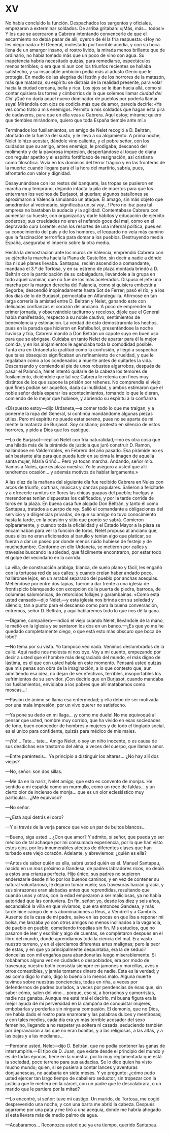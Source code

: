 # XV

No había concluido la función. Despachados los sargentos y oficiales, empezaron
a exterminar soldados. De arriba gritaban: «¡Más, más... todos!» Y los que se
acercaron a Cabrera intentando convencerle de que el escarmiento no debía pasar
de allí, oyeron de él la fría respuesta: «Hoy no les niego nada.» El General,
molestado por horrible acedía, y con su boca llena de un amargor insano, el
rostro lívido, la mirada menos brillante que de ordinario, no había tomado más
que un poco de vino con agua. Su inapetencia habría necesitado quizás, para
remediarse, espectáculos menos terribles; o era que ni aun con los triunfos
recientes se hallaba satisfecho, y su insaciable ambición pedía más al adusto
Genio que le protegía. En medio de las alegrías del festín y de los horrores de
la matazón, más que matanza, su espíritu se distraía de la realidad presente,
para volar hacia la ciudad cercana, bella  y rica. Los ojos se le iban hacia
allá, como si contar quisiera las torres y cimborrios de la que solemos llamar
*ciudad del Cid*. ¡Qué no daría aquel nuevo dominador de pueblos por poderla
llamar suya! Mirándola con ojos de codicia más que de amor, parecía decirle:
«Ya ves cómo trato a mis enemigos. Permito a mis soldados que hagan esta pira
de cadáveres, para que en ella veas a Cabrera. Aquí estoy; mírame; quiero que
tiembles mirándome, quiero que toda España tiemble ante mí.»

Terminados los fusilamientos, un amigo de Nelet recogió a D. Beltrán, atontado
de la fuerza del susto, y le llevó a su alojamiento. A prima noche, Nelet le
hizo acostar, dándole vino caliente, y el pobre señor, con los cuidados que su
amigo, antes enemigo, le prodigaba, descansó del molimento y de la pavorosa
impresión, despertándose al toque de diana con regular apetito y el espíritu
fortificado de resignación, así cristiana como filosófica. Vivía en los
dominios del terror trágico y en las fronteras de la muerte: cuando llegara
para él la hora del martirio, sabría, pues, afrontarlo con valor y dignidad.

Desayunándose con los restos del banquete, las tropas se pusieron en marcha muy
temprano, dejando intacta la pila de muertos para que los enterraran los
vecinos de Burjasot, si querían; algunos batallones se aproximaron a Valencia
simulando un ataque. El amago, sin más objeto que amedrentar al vecindario,
significaba un *¡si voy...!* Pero no iba: para tal empresa no bastaban la
audacia y la agilidad. Contentábase Cabrera con aumentar su hueste, con
organizarla y darle hábitos y educación de ejército poderoso; sus crueldades no
eran el nefando goce del mal, como en el depravado cura Lorente: eran los
resortes de una infernal política, pues en su conocimiento del país y de los
hombres, el leopardo no veía más camino que la fascinación terrorífica para
domar a los pueblos. Destruyendo media España, aseguraba el imperio sobre la
otra media.

Hecha la demostración ante los muros de Valencia, emprendió Cabrera con su
ejército la marcha hacia la Plana de Castellón, sin decir a nadie a dónde iba
ni qué planes llevaba. Santapau, recién ascendido a comandante, mandaba el 3.º
de Tortosa, y en su estreno de plaza montada brindó a D. Beltrán con la
participación de su cabalgadura, llevándole a la grupa en todo aquel caminar,
que no fue de los más acelerados. Dispuso el jefe una marcha por la margen
derecha del Palancia, como si quisiera embestir a Segorbe; descendió
inopinadamente hasta Sot de Ferrer; pasó el río, y a los dos días de lo de
Burjasot, pernoctaba en Alfandeguilla. Afirmose en tan larga correría la
amistad entre D. Beltrán y Nelet, ganando este con delicadas confianzas el
corazón del anciano. A poco de emprender la primer jornada, y observándole
taciturno y receloso, díjole que el General había manifestado, respecto  a su
noble cautivo, sentimientos de benevolencia y estimación. La verdad de esto
demostráronla los hechos, pues en la parada que hicieron en Rafelbuñol,
presentándose la noche lluviosa y fría, Cabrera mandó a Don Beltrán un capote
suyo en buen uso para que se abrigase. Cuidaba en tanto Nelet de apartar para
él la mejor comida, y en los alojamientos le agenciaba toda la comodidad
posible. Tanta era en Urdaneta la gratitud como la confusión, y llegó
a sospechar que tales obsequios significaban un refinamiento de crueldad, y que
le regalaban como a los condenados a muerte antes de quitarles la vida.
Descansando y comiendo al pie de unos robustos algarrobos, después de pasar el
Palancia, Nelet intentó quitarle de la cabeza los temores de fusilamiento,
diciéndole que tal vez Cabrera le retenía con fines muy distintos de los que
supone la prisión por rehenes. No comprendía el viejo qué fines podían ser
aquellos, dada su inutilidad, y ambos estimaron que el noble señor debía
esperar los acontecimientos, tomando lo que le dieran, comiendo de lo mejor que
hubiese, y abriendo su espíritu a la confianza.

«Dispuesto estoy—dijo Urdaneta,—a comer todo lo que me traigan, y a ponerme la
ropa del General, si continúa mandándome algunas piezas útiles. Pero mi
espíritu no puede estar sereno, pues no se aparta de mi mente la matanza de
Burjasot. Soy cristiano; protesto en silencio de estos horrores, y pido a Dios
que los castigue.

—Lo de Burjasot—replicó Nelet con fría naturalidad,—no es otra cosa que una
hilada más de la pirámide de justicia que juró construir D. Ramón, hallándose
en Valderrobles, en Febrero del año pasado. Esa pirámide no es aún bastante
alta para que pueda lucir en su cima la imagen de aquella santa mujer, María
Griñó... Pero ya tocan marcha. Andando, señor mío. Vamos a Nules, que es plaza
nuestra. Yo le aseguro a usted que allí tendremos ocasión... y además motivos
de hablar largamente.»

A las diez de la mañana del siguiente día fue recibido Cabrera en Nules con
arcos de triunfo, cortinas, músicas y danzas populares. Salieron a felicitarle
y a ofrecerle ramitos de flores las chicas guapas del pueblo; huelgas
y merendonas tenían dispuestas los calificados, y por la tarde corrida de toros
en la plaza. En buena casa fue alojado Don Beltrán, y tanto él como Santapau,
tratados a cuerpo de rey. Salió el comandante a obligaciones del servicio
y a diligencias privadas, de que su amigo no tuvo conocimiento hasta la tarde,
en la ocasión y sitio que pronto se sabrá. Comieron opíparamente, y cuando toda
la oficialidad y el Estado Mayor a la plaza se encaminaban para ver la función
de toros, Nelet propuso al anciano que, pues ellos no eran aficionados al
barullo y tenían algo que platicar, se fueran a dar un paseo por donde menos
ruido hubiese de festejo y de muchedumbre. Conforme en ello Urdaneta, se
metieron por calles y travesías  buscando la soledad, que fácilmente
encontraron, por estar todo el golpe del vecindario en la corrida.

La villa, de construcción arábiga, blanca, de suelo plano y fácil, les engañó
con la tortuosa red de sus calles; y cuando creían haber andado poco,
halláronse lejos, en un arrabal separado del pueblo por anchas acequias.
Metiéndose por entre dos tapias, fueron a dar frente a una iglesia de
frontispicio blanqueado con excepción de la puerta de piedra, barroca, de
columnas salomónicas, de retorcidos follajes y garambainas. «Como está usted
cansado—dijo Nelet,—y esta iglesia nos brinda con su soledad y silencio, tan
a punto para el descanso como para la buena conversación, entremos, señor D.
Beltrán, y aquí hablaremos todo lo que nos dé la gana.

—Dígame, compañero—indicó el viejo cuando Nelet, llevándole de la mano, le
metió en la iglesia y se sentaron los dos en un banco.—¿Es que yo me he quedado
completamente ciego, o que está esto más obscuro que boca de lobo?

—No tema por su vista. Yo tampoco veo nada. Venimos deslumbrados de la calle.
Aquí nadie nos molesta ni nos oye. Voy a mi cuento, empezando por decir a usted
que el hombre más desgraciado del mundo, el más digno de lástima, es el que con
usted habla en este momento. Pensará usted quizás que mis penas son obra de la
imaginación, a lo que contesto que, aun admitiendo esa  idea, no dejan de ser
efectivos, terribles, insoportables los sufrimientos de su servidor. ¡Con
decirle que en Burjasot, cuando mandaba los fusilamientos, envidiaba a los
pobres que allí matábamos como moscas...!

—Pasión de ánimo se llama esa enfermedad; y ella debe de ser motivada por una
mala impresión, por un vivo querer no satisfecho.

—Ya pone su dedo en mi llaga... ¡y cómo me duele! No me equivoqué al pensar que
usted, hombre muy corrido, que ha vivido en esas sociedades de tono, buen
conocedor de hombres y mujeres y de todo el tinglado social, es el único para
confidente, quizás para médico de mis males.

—¡Yo!... Tate... tate... Amigo Nelet, o soy un niño inocente, o es causa de sus
desdichas ese trastorno del alma, a veces del cuerpo, que llaman amor.

—Entre paréntesis... Ya principio a distinguir los altares... ¿No hay allí dos
viejas?

—No, señor: son dos sillas.

—Me da en la nariz, Nelet amigo, que esto es convento de monjas. He sentido
a mi espalda como un murmullo, como un roce de faldas... y un cierto olor de
incienso de monja... que es un olor eclesiástico muy particular... ¿Me
equivoco?

—No señor.

—¿Está aquí detrás el coro?

—Y al través de la verja parece que veo un par de bultos blancos...

—Bueno, siga usted... ¿Con que amor? Y  admito, sí señor, que pueda yo ser
médico de tal achaque por mi consumada experiencia, por lo que han visto estos
ojos, por los innumerables afectos de diferentes clases que han turbado este
viejo corazón. Adelante, y abreviemos: ¿quién es ella?

—Antes de saber quién es ella, sabrá usted quién es él. Manuel Santapau, nacido
en un *mas* próximo a Gandesa, de padres labradores ricos, no debió a estos una
crianza perfecta. Hijo único, sus padres no supieron enderezarle desde niño por
los buenos caminos, y en vez de contener su natural voluntarioso, le dejaron
tomar vuelo; sus travesuras hacían gracia, y sus sinrazones eran alabadas antes
que reprendidas, resultando que cuando unas y otras, con la edad empezaron
a ser maliciosas, ya no había autoridad que las contuviera. En fin, señor: yo,
desde los diez y seis años, escandalicé la villa en que vivíamos, que era
entonces Gandesa, y más tarde hice campo de mis abominaciones a Reus,
a Vendrell y a Cambrils. Ausente de la casa de mi padre, salvo en las pocas en
que iba a reponer mi bolsa, me lanzaba yo con otros amigos no menos inclinados
a la vagancia, de pueblo en pueblo, cometiendo tropelías sin fin. Mis estudios,
que no pasaron de leer y escribir y algo de cuentas, se completaron después en
el libro del mundo, donde aprendíamos toda la ciencia del mal. Era vasto
nuestro terreno, y en él ejercíamos diferentes artes malignas; pero la peor de
estas, y en que yo principalmente despuntaba,  era la de seducir doncellas con
mil engaños para abandonarlas luego miserablemente. Si robábamos alguna vez en
ciudades o despoblados, era por modo de travesura; nuestro botín consistía
siempre en jamones y morcillas, aves y otros comestibles, y jamás tomamos
dinero de nadie. Esta es la verdad; y así como digo lo malo, digo lo bueno o lo
menos malo. Alguna muerte tuvimos sobre nuestras conciencias, todas en riña,
a veces por defendernos de padres burlados, a veces por pendencias de ésas que,
sin saber cómo, salen del vino... porque, eso sí, a borrachos y camorristas,
nadie nos ganaba. Aunque me esté mal el decirlo, mi buena figura era la mejor
ayuda de mi perversidad en la campaña de conquistar mujeres, embobarlas
y perderlas sin ninguna compasión. El demonio, que no Dios, me había dado el
rostro para enamorar y las palabras dulces y mentirosas; y con tales medios,
cada día era yo más terrible acosador del sexo femenino, llegando a no respetar
ya soltera ni casada, seduciendo también por depravación a las que no eran
bonitas, y a las religiosas, a las altas, y a las bajas y a las medianas...

—Perdone usted, Nelet—dijo D. Beltrán, que no podía contener las ganas de
interrumpirle.—El tipo de D. Juan, que existe desde el principio del mundo y es
de todas épocas, tiene en la nuestra, por lo muy reglamentada que está la
sociedad, poco terreno para sus audacias. Se lo dice quien ha  visto mucho
mundo; quien, si se pusiera a contar lances y aventuras donjuanescas, no
acabaría en siete meses. Y yo pregunto: ¿cómo pudo usted ejercer tan largo
tiempo de caballero seductor, sin tropezar con la justicia que le metiera en la
cárcel, con un padre que le descalabrara, o un marido que le partiera por la
mitad?

—Lo encontré, sí señor: tuve mi castigo. Un marido, de Tortosa, me cogió
desprevenido una noche, y con una barra me abrió la cabeza. Después agarrome
por una pata y me tiró a una acequia, donde me habría ahogado si esta llevara
más de medio palmo de agua.

—Acabáramos... Reconozca usted que ya era tiempo, querido Santapau.
